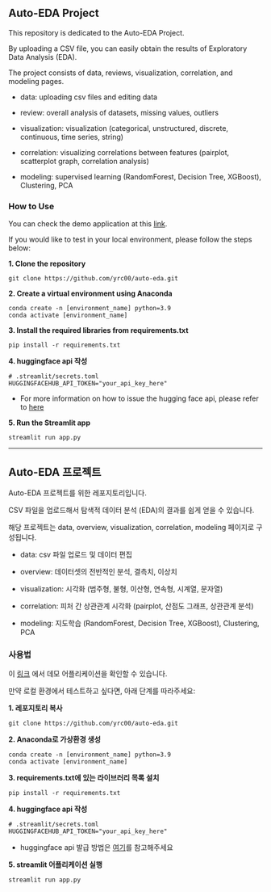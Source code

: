 ## Auto-EDA Project

This repository is dedicated to the Auto-EDA Project.

By uploading a CSV file, you can easily obtain the results of Exploratory Data Analysis (EDA).

The project consists of data, reviews, visualization, correlation, and modeling pages.

- data: uploading csv files and editing data

- review: overall analysis of datasets, missing values, outliers

- visualization: visualization (categorical, unstructured, discrete, continuous, time series, string)

- correlation: visualizing correlations between features (pairplot, scatterplot graph, correlation analysis)

- modeling: supervised learning (RandomForest, Decision Tree, XGBoost), Clustering, PCA

### How to Use

You can check the demo application at this [link](https://auto-eda.streamlit.app/).

If you would like to test in your local environment, please follow the steps below:

**1. Clone the repository**

```
git clone https://github.com/yrc00/auto-eda.git
```

**2. Create a virtual environment using Anaconda**

```
conda create -n [environment_name] python=3.9
conda activate [environment_name]
```

**3. Install the required libraries from requirements.txt**

```
pip install -r requirements.txt
```

**4. huggingface api 작성**

```
# .streamlit/secrets.toml
HUGGINGFACEHUB_API_TOKEN="your_api_key_here"
```

- For more information on how to issue the hugging face api, please refer to [here](https://different-rat-a10.notion.site/huggingface-api-key-11be5936298380efa7eae60df00ad10c)

**5. Run the Streamlit app**

```
streamlit run app.py
```

---

## Auto-EDA 프로젝트

Auto-EDA 프로젝트를 위한 레포지토리입니다.

CSV 파일을 업로드해서 탐색적 데이터 분석 (EDA)의 결과를 쉽게 얻을 수 있습니다.

해당 프로젝트는 data, overview, visualization, correlation, modeling 페이지로 구성됩니다.

- data: csv 파일 업로드 및 데이터 편집

- overview: 데이터셋의 전반적인 분석, 결측치, 이상치

- visualization: 시각화 (범주형, 불형, 이산형, 연속형, 시계열, 문자열)

- correlation: 피처 간 상관관계 시각화 (pairplot, 산점도 그래프, 상관관계 분석)

- modeling: 지도학습 (RandomForest, Decision Tree, XGBoost), Clustering, PCA


### 사용법

이 [링크](https://auto-eda.streamlit.app/) 에서 데모 어플리케이션을 확인할 수 있습니다.

만약 로컬 환경에서 테스트하고 싶다면, 아래 단계를 따라주세요:

**1. 레포지토리 복사**

```
git clone https://github.com/yrc00/auto-eda.git
```

**2. Anaconda로 가상환경 생성**

```
conda create -n [environment_name] python=3.9
conda activate [environment_name]
```

**3. requirements.txt에 있는 라이브러리 목록 설치**

```
pip install -r requirements.txt
```

**4. huggingface api 작성**

```
# .streamlit/secrets.toml
HUGGINGFACEHUB_API_TOKEN="your_api_key_here"
```

- huggingface api 발급 방법은 [여기](https://different-rat-a10.notion.site/Huggingface-api-key-11be5936298380efa7eae60df00ad10c)를 참고해주세요

**5. streamlit 어플리케이션 실행**

```
streamlit run app.py
```
